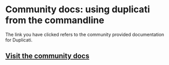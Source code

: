 # Community docs: using duplicati from the commandline

The link you have clicked refers to the community provided documentation for Duplicati.

## [Visit the community docs](https://prev-docs.duplicati.com/en/latest/04-using-duplicati-from-the-command-line/)
